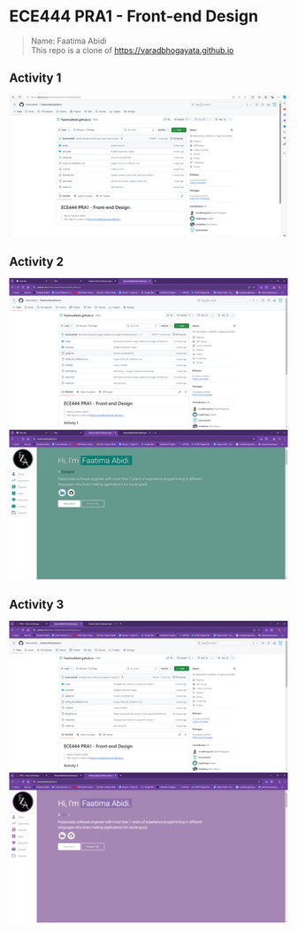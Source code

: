 # ECE444 PRA1 - Front-end Design 
> Name: Faatima Abidi \
> This repo is a clone of https://varadbhogayata.github.io

## Activity 1
![Screenshot of repo after completion of activity 1](/assets/activityImages/activity1.png)

## Activity 2
![Screenshot of repo after completion of activity 2](/assets/activityImages/activity2repo.png)
![Screenshot of website after completion of activity 2](/assets/activityImages/activity2website.png)

## Activity 3
![Screenshot of repo after completion of activity 3](/assets/activityImages/activity3repo.png)
![Screenshot of website after completion of activity 3](/assets/activityImages/activity3website.png)
